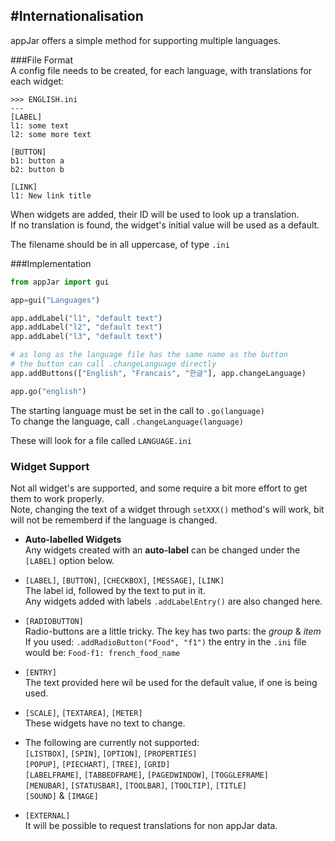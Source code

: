 #Internationalisation
---

appJar offers a simple method for supporting multiple languages.  

###File Format  
A config file needs to be created, for each language, with translations for each widget:

```
>>> ENGLISH.ini
---
[LABEL]
l1: some text
l2: some more text

[BUTTON]
b1: button a
b2: button b

[LINK]
l1: New link title
```

When widgets are added, their ID will be used to look up a translation.  
If no translation is found, the widget's initial value will be used as a default.  

The filename should be in all uppercase, of type `.ini`  

###Implementation  
```python
from appJar import gui

app=gui("Languages")

app.addLabel("l1", "default text")
app.addLabel("l2", "default text")
app.addLabel("l3", "default text")

# as long as the language file has the same name as the button
# the button can call .changeLanguage directly
app.addButtons(["English", "Francais", "한글"], app.changeLanguage)

app.go("english")
```

The starting language must be set in the call to `.go(language)`  
To change the language, call `.changeLanguage(language)`  

These will look for a file called `LANGUAGE.ini`

### Widget Support
Not all widget's are supported, and some require a bit more effort to get them to work properly.  
Note, changing the text of a widget through `setXXX()` method's will work, bit will not be rememberd if the language is changed.  

* **Auto-labelled Widgets**  
    Any widgets created with an **auto-label** can be changed under the `[LABEL]` option below.  

* `[LABEL]`,  `[BUTTON]`, `[CHECKBOX]`, `[MESSAGE]`, `[LINK]`  
    The label id, followed by the text to put in it.  
    Any widgets added with labels `.addLabelEntry()` are also changed here.  

* `[RADIOBUTTON]`  
    Radio-buttons are a little tricky. The key has two parts: the *group* & *item*  
    If you used: `.addRadioButton("Food", "f1")` the entry in the `.ini` file would be:
    `Food-f1: french_food_name`  

* `[ENTRY]`  
    The text provided here wil be used for the default value, if one is being used.  

* `[SCALE]`, `[TEXTAREA]`, `[METER]`  
    These widgets have no text to change.  

* The following are currently not supported:  
    `[LISTBOX]`, `[SPIN]`, `[OPTION]`, `[PROPERTIES]`  
    `[POPUP]`, `[PIECHART]`, `[TREE]`, `[GRID]`  
    `[LABELFRAME]`, `[TABBEDFRAME]`, `[PAGEDWINDOW]`, `[TOGGLEFRAME]`  
    `[MENUBAR]`, `[STATUSBAR]`, `[TOOLBAR]`, `[TOOLTIP]`, `[TITLE]`  
    `[SOUND]` & `[IMAGE]`  

* `[EXTERNAL]`  
    It will be possible to request translations for non appJar data.  
